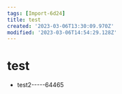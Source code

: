 ```yaml
---
tags: [Import-6d24]
title: test
created: '2023-03-06T13:30:09.970Z'
modified: '2023-03-06T14:54:29.128Z'
---
```


# test

- test2-----64465
